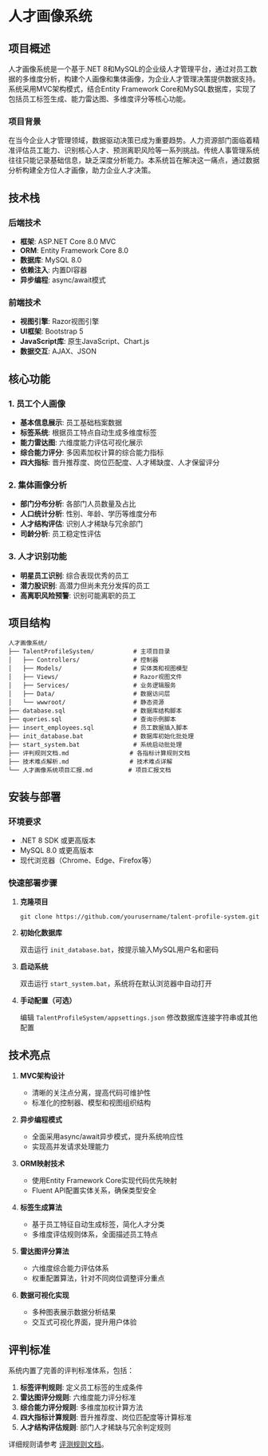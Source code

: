# 人才画像系统

## 项目概述

人才画像系统是一个基于.NET 8和MySQL的企业级人才管理平台，通过对员工数据的多维度分析，构建个人画像和集体画像，为企业人才管理决策提供数据支持。系统采用MVC架构模式，结合Entity Framework Core和MySQL数据库，实现了包括员工标签生成、能力雷达图、多维度评分等核心功能。

### 项目背景

在当今企业人才管理领域，数据驱动决策已成为重要趋势。人力资源部门面临着精准评估员工能力、识别核心人才、预测离职风险等一系列挑战。传统人事管理系统往往只能记录基础信息，缺乏深度分析能力。本系统旨在解决这一痛点，通过数据分析构建全方位人才画像，助力企业人才决策。

## 技术栈

### 后端技术
- **框架**: ASP.NET Core 8.0 MVC
- **ORM**: Entity Framework Core 8.0
- **数据库**: MySQL 8.0
- **依赖注入**: 内置DI容器
- **异步编程**: async/await模式

### 前端技术
- **视图引擎**: Razor视图引擎
- **UI框架**: Bootstrap 5
- **JavaScript库**: 原生JavaScript、Chart.js
- **数据交互**: AJAX、JSON

## 核心功能

### 1. 员工个人画像
- **基本信息展示**: 员工基础档案数据
- **标签系统**: 根据员工特点自动生成多维度标签
- **能力雷达图**: 六维度能力评估可视化展示
- **综合能力评分**: 多因素加权计算的综合能力指标
- **四大指标**: 晋升推荐度、岗位匹配度、人才稀缺度、人才保留评分

### 2. 集体画像分析
- **部门分布分析**: 各部门人员数量及占比
- **人口统计分析**: 性别、年龄、学历等维度分布
- **人才结构评估**: 识别人才稀缺与冗余部门
- **司龄分析**: 员工稳定性评估

### 3. 人才识别功能
- **明星员工识别**: 综合表现优秀的员工
- **潜力股识别**: 高潜力但尚未充分发挥的员工
- **高离职风险预警**: 识别可能离职的员工

## 项目结构

```
人才画像系统/
├── TalentProfileSystem/           # 主项目目录
│   ├── Controllers/               # 控制器
│   ├── Models/                    # 实体类和视图模型
│   ├── Views/                     # Razor视图文件
│   ├── Services/                  # 业务逻辑服务
│   ├── Data/                      # 数据访问层
│   └── wwwroot/                   # 静态资源
├── database.sql                   # 数据库结构脚本
├── queries.sql                    # 查询示例脚本
├── insert_employees.sql           # 员工数据插入脚本
├── init_database.bat              # 数据库初始化批处理
├── start_system.bat               # 系统启动批处理
├── 评判规则文档.md                 # 各指标计算规则文档
├── 技术难点解析.md                 # 技术难点详解
└── 人才画像系统项目汇报.md          # 项目汇报文档
```

## 安装与部署

### 环境要求
- .NET 8 SDK 或更高版本
- MySQL 8.0 或更高版本
- 现代浏览器（Chrome、Edge、Firefox等）

### 快速部署步骤

1. **克隆项目**
   ```
   git clone https://github.com/yourusername/talent-profile-system.git
   ```

2. **初始化数据库**
   
   双击运行 `init_database.bat`，按提示输入MySQL用户名和密码

3. **启动系统**
   
   双击运行 `start_system.bat`，系统将在默认浏览器中自动打开

4. **手动配置（可选）**
   
   编辑 `TalentProfileSystem/appsettings.json` 修改数据库连接字符串或其他配置

## 技术亮点

1. **MVC架构设计**
   - 清晰的关注点分离，提高代码可维护性
   - 标准化的控制器、模型和视图组织结构

2. **异步编程模式**
   - 全面采用async/await异步模式，提升系统响应性
   - 实现高并发请求处理能力

3. **ORM映射技术**
   - 使用Entity Framework Core实现代码优先映射
   - Fluent API配置实体关系，确保类型安全

4. **标签生成算法**
   - 基于员工特征自动生成标签，简化人才分类
   - 多维度评估规则体系，全面描述员工特点

5. **雷达图评分算法**
   - 六维度综合能力评估体系
   - 权重配置算法，针对不同岗位调整评分重点

6. **数据可视化实现**
   - 多种图表展示数据分析结果
   - 交互式可视化界面，提升用户体验

## 评判标准

系统内置了完善的评判标准体系，包括：

1. **标签评判规则**: 定义员工标签的生成条件
2. **雷达图评分规则**: 六维度能力评分标准
3. **综合能力评分规则**: 多维度加权计算方法
4. **四大指标计算规则**: 晋升推荐度、岗位匹配度等计算标准
5. **人才结构评估规则**: 部门人才稀缺与冗余判定规则

详细规则请参考 [评测规则文档](评测规则文档.md)。 